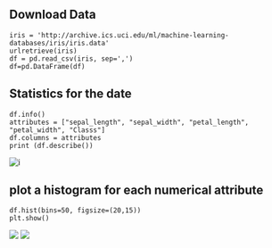 ## Download Data
``` python, term= True
iris = 'http://archive.ics.uci.edu/ml/machine-learning-databases/iris/iris.data'
urlretrieve(iris)
df = pd.read_csv(iris, sep=',')
df=pd.DataFrame(df)
```

## Statistics for the date

``` python, term= True
df.info()
attributes = ["sepal_length", "sepal_width", "petal_length", "petal_width", "Classs"]
df.columns = attributes
print (df.describe())
```
![i](image1.jbeg)
## plot a histogram for each numerical attribute
``` python, term= True
df.hist(bins=50, figsize=(20,15))
plt.show()

```
![](image2.jbeg)
![](image3.jbeg)